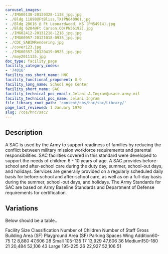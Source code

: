 ```yaml
---
carousel_images:
- ./IMG00138-20120328-1138_jpg.jpg
- ./Bldg 11898@FtBliss,TX(PN64096).jpg
- ./Bldg 20616 @ Ft Leonardwood, KS (PN54914).jpg
- ./Bldg 6204@Ft Carson,CO(PN56192).jpg
- ./IMG02412-20131218-1218_jpg.jpg
- ./IMG00957-20121018-0938_jpg.jpg
- ./CDC_SABIMRendering.jpg
- ./cover123.jpg
- ./IMG00357-20120419-0925_jpg.jpg
- ./may2011135.jpg
doc_type: facility_page
facility_category_codes:
- '74016'
facility_cos_short_name: HNC
facility_functional_proponent: G-9
facility_long_name: School Age Center
facility_short_name: SAC
facility_technical_poc_email: Jelani.A.Ingram@usace.army.mil
facility_technical_poc_name: Jelani Ingram
file_library_root_path: 'content/cos/hnc/sac/Library/'
page_last_reviewed: 1 January 1970
slug: /cos/hnc/sac/
---
```




## Description

A SAC is used by the Army to support readiness of families by reducing the conflict between military mission workforce requirements and parental responsibilities. SAC facilities covered in this standard were developed to support the needs of children 6 - 10 years of age. A SAC provides before-school and after-school care during the duty day, summer, school-out days, and holidays. Services are generally provided on a regularly scheduled daily basis for before-school and after-school care, as well as on a full-day basis during the summer, school-out days, and holidays. The Army Standards for SAC are based on Army Baseline Standards and Department of Defense requirements for certification.

## Variations

Below should be a table..

Facility Size Classification Number of Children ​Number of Staff ​Gross Building Area (SF) Playground Area (SF) ​Parking Spaces
Wing Addition​ ​60-75 ​12 ​8,880 ​47,606 ​28
Small​ 105-135 ​17 ​13,929 ​47,606 ​36
Medium​ ​150-180 ​21 ​20,484 ​52,106 ​43
Large​ ​195-225 ​26 ​22,927 ​52,106 ​51